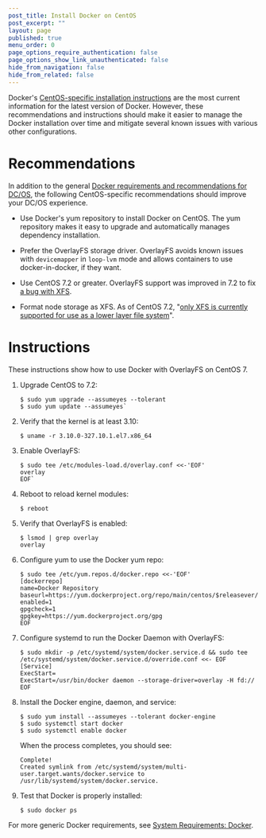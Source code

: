 ```yaml
---
post_title: Install Docker on CentOS
post_excerpt: ""
layout: page
published: true
menu_order: 0
page_options_require_authentication: false
page_options_show_link_unauthenticated: false
hide_from_navigation: false
hide_from_related: false
---
```

Docker's <a href="https://docs.docker.com/engine/installation/linux/centos/" target="_blank">CentOS-specific installation instructions</a> are the most current information for the latest version of Docker. However, these recommendations and instructions should make it easier to manage the Docker installation over time and mitigate several known issues with various other configurations.

# Recommendations

In addition to the general [Docker requirements and recommendations for DC/OS][1], the following CentOS-specific recommendations should improve your DC/OS experience.

*   Use Docker's yum repository to install Docker on CentOS. The yum repository makes it easy to upgrade and automatically manages dependency installation.

*   Prefer the OverlayFS storage driver. OverlayFS avoids known issues with `devicemapper` in `loop-lvm` mode and allows containers to use docker-in-docker, if they want.

*   Use CentOS 7.2 or greater. OverlayFS support was improved in 7.2 to fix <a href="https://github.com/docker/docker/issues/10294" target="_blank">a bug with XFS</a>.

*   Format node storage as XFS. As of CentOS 7.2, "<a href="https://access.redhat.com/documentation/en-US/Red_Hat_Enterprise_Linux/7/html/7.2_Release_Notes/technology-preview-file_systems.html" target="_blank">only XFS is currently supported for use as a lower layer file system</a>".

# Instructions

These instructions show how to use Docker with OverlayFS on CentOS 7.

1.  Upgrade CentOS to 7.2:
    
        $ sudo yum upgrade --assumeyes --tolerant
        $ sudo yum update --assumeyes`

2.  Verify that the kernel is at least 3.10:
    
        $ uname -r 3.10.0-327.10.1.el7.x86_64

3.  Enable OverlayFS:
    
        $ sudo tee /etc/modules-load.d/overlay.conf <<-'EOF'
        overlay
        EOF`

4.  Reboot to reload kernel modules:

        $ reboot

5.  Verify that OverlayFS is enabled:
    
        $ lsmod | grep overlay
        overlay

6.  Configure yum to use the Docker yum repo:
    
        $ sudo tee /etc/yum.repos.d/docker.repo <<-'EOF'
        [dockerrepo]
        name=Docker Repository
        baseurl=https://yum.dockerproject.org/repo/main/centos/$releasever/
        enabled=1
        gpgcheck=1
        gpgkey=https://yum.dockerproject.org/gpg
        EOF

7.  Configure systemd to run the Docker Daemon with OverlayFS:
    

        $ sudo mkdir -p /etc/systemd/system/docker.service.d && sudo tee /etc/systemd/system/docker.service.d/override.conf <<- EOF
        [Service]
        ExecStart=
        ExecStart=/usr/bin/docker daemon --storage-driver=overlay -H fd://
        EOF

8.  Install the Docker engine, daemon, and service:
    
        $ sudo yum install --assumeyes --tolerant docker-engine
        $ sudo systemctl start docker
        $ sudo systemctl enable docker
    
    When the process completes, you should see:
    
        Complete!
        Created symlink from /etc/systemd/system/multi-user.target.wants/docker.service to /usr/lib/systemd/system/docker.service.

9.  Test that Docker is properly installed:
    
        $ sudo docker ps

For more generic Docker requirements, see [System Requirements: Docker][1].

 [1]: /administration/installing/custom/system-requirements/#docker
